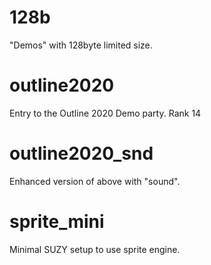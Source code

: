 # 128b

"Demos" with 128byte limited size.

# outline2020

Entry to the Outline 2020 Demo party. Rank 14

# outline2020_snd

Enhanced version of above with "sound".

# sprite_mini

Minimal SUZY setup to use sprite engine.

